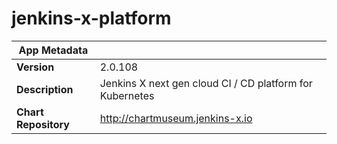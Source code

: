# jenkins-x-platform

|App Metadata||
|---|---|
| **Version** | 2.0.108 |
| **Description** | Jenkins X next gen cloud CI / CD platform for Kubernetes |
| **Chart Repository** | http://chartmuseum.jenkins-x.io |
